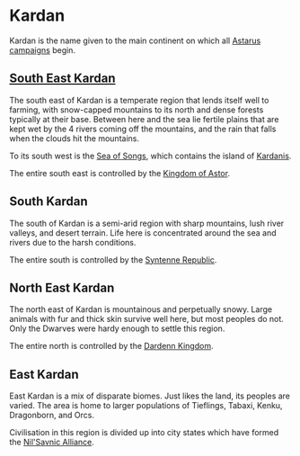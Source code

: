 # Kardan

Kardan is the name given to the main continent on which all [Astarus](../../README.md) [campaigns](../../../campaigns/README.md) begin.

## [South East Kardan](../../places/regions/south-east-kardan.md)

The south east of Kardan is a temperate region that lends itself well to farming, with snow-capped mountains to its north and dense forests typically at their base. Between here and the sea lie fertile plains that are kept wet by the 4 rivers coming off the mountains, and the rain that falls when the clouds hit the mountains.

To its south west is the [Sea of Songs](../../places/seas/sea-of-songs.md), which contains the island of [Kardanis](../../places/regions/kardanis.md).

The entire south east is controlled by the [Kingdom of Astor](../../civilisations/kingdom-of-astor/README.md).

## South Kardan

The south of Kardan is a semi-arid region with sharp mountains, lush river valleys, and desert terrain. Life here is concentrated around the sea and rivers due to the harsh conditions.

The entire south is controlled by the [Syntenne Republic](../../civilisations/syntenne-republic/README.md).

## North East Kardan

The north east of Kardan is mountainous and perpetually snowy. Large animals with fur and thick skin survive well here, but most peoples do not. Only the Dwarves were hardy enough to settle this region.

The entire north is controlled by the [Dardenn Kingdom](../../civilisations/dardenn-kingdom/README.md).

## East Kardan

East Kardan is a mix of disparate biomes. Just likes the land, its peoples are varied. The area is home to larger populations of Tieflings, Tabaxi, Kenku, Dragonborn, and Orcs.

Civilisation in this region is divided up into city states which have formed the [Nil'Savnic Alliance](../../civilisations/nilsavnic-alliance/README.md).
